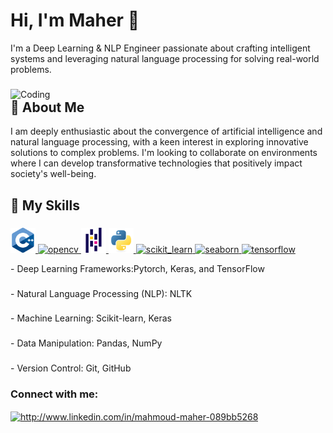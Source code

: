 # Hi, I'm Maher 👋
I'm a Deep Learning & NLP Engineer passionate about crafting intelligent systems and leveraging natural language processing for solving real-world problems.<h3 align="left"></h3>
<img align="right" alt="Coding" width="1256" src="https://lh3.googleusercontent.com/pw/AP1GczP2L8bVeFJ1JBV9ZrV7himmkIxlaceUGwP0EL3UeJ6XwqJJZzQjqtkM0s8mOCqqWWARC11QKg2m2u1Rf0HTnDEckFAaHUvWhIXQoAmT2mN47e6E4QI4g1iHoe8GIiXkizmh35PsLOKHBArjGdwSOBAbo_iJs5KjGyqLnlXNQ61p4dYXe591-8Azk0D6_WWkvO-SsI_m5B9KLBV4uzBZFgGLc_tlM6u1nr8iZH2Lm8dSqtQdXS14mrRl-Foz3fHSFUCWZW0ixTn_WjqfkxP3c3de4SEsmfjPWrFk6s6FqtBpIaq2oDqyFAM0HPWIk450w4bxquly045OarARfuFlqzbkP5h9VEJ43jSXgiIM7_OnK_1P3dkw3dM2lKG3r8mW5uLVA8fgOVI1CL25tOH5jNyVk2riKKooPkeSOreXmfyCHUpvu1-wl31-JgjuriDveP9_pY7wYEtNEIjzHhmLO3tvLB9PdGwzC_BEXoKfBOrJ-03QWmPRdLfr0wf08EGP0lUR-nrtUuAfGXjfMorG-BbGPRN1LRbYtr-bNi7RptAxNi_LGF5n_FiHGeiIb8j-tDqSGM1zmzeN7gVxoeDjorIGA2npZHzQ1iK4QjuTB8YsdWorIAAW2lMWq7Z3Wc6pyL4Z7YnJ9-pK3BRQfFCyOOAQDcChf71Yz72pWMiGzgoeg-x1S6iwFC3qFltugPtQtJOdCyDBUDnDfzuW2fx0QMx_DFzXcXTNnTqipCMKCYCTG31e52YRihEov8tESOQPDxv0JXeQUPUbMSh9a3kpXgzewqAR8jwSkuj7wT3duVWPY5nrwJwviEQPAOt9ZnqzJOJeu55Qq30EgVwM0-vj2eyXHpD_XQq7fmKkQd_Sp6AgA0PqKJU-4qqcGfW8Q4RBoRlaBx3xORXXCFTuFVLyCiCpUQ=w1256-h456-s-no-gm?authuser=0"> <h3 align="left"></h3><h3 align="left"></h3>
## 👩 About Me
I am deeply enthusiastic about the convergence of artificial intelligence and natural language processing, with a keen interest in exploring innovative solutions to complex problems. I'm looking to collaborate on environments where I can develop transformative technologies that positively impact society's well-being.

## 🌱 My Skills
<h3 align="left"></h3>
<p align="left"> <a href="https://www.w3schools.com/cpp/" target="_blank" rel="noreferrer"> <img src="https://raw.githubusercontent.com/devicons/devicon/master/icons/cplusplus/cplusplus-original.svg" alt="cplusplus" width="40" height="40"/> </a> <a href="https://opencv.org/" target="_blank" rel="noreferrer"> <img src="https://www.vectorlogo.zone/logos/opencv/opencv-icon.svg" alt="opencv" width="40" height="40"/> </a> <a href="https://pandas.pydata.org/" target="_blank" rel="noreferrer"> <img src="https://raw.githubusercontent.com/devicons/devicon/2ae2a900d2f041da66e950e4d48052658d850630/icons/pandas/pandas-original.svg" alt="pandas" width="40" height="40"/> </a> <a href="https://www.python.org" target="_blank" rel="noreferrer"> <img src="https://raw.githubusercontent.com/devicons/devicon/master/icons/python/python-original.svg" alt="python" width="40" height="40"/> </a> <a href="https://scikit-learn.org/" target="_blank" rel="noreferrer"> <img src="https://upload.wikimedia.org/wikipedia/commons/0/05/Scikit_learn_logo_small.svg" alt="scikit_learn" width="40" height="40"/> </a> <a href="https://seaborn.pydata.org/" target="_blank" rel="noreferrer"> <img src="https://seaborn.pydata.org/_images/logo-mark-lightbg.svg" alt="seaborn" width="40" height="40"/> </a> <a href="https://www.tensorflow.org" target="_blank" rel="noreferrer"> <img src="https://www.vectorlogo.zone/logos/tensorflow/tensorflow-icon.svg" alt="tensorflow" width="40" height="40"/> </a> </p>
- Deep Learning Frameworks:Pytorch, Keras, and TensorFlow <h3 align="left"></h3>
- Natural Language Processing (NLP): NLTK <h3 align="left"></h3>
- Machine Learning: Scikit-learn, Keras <h3 align="left"></h3>
- Data Manipulation: Pandas, NumPy <h3 align="left"></h3>
- Version Control: Git, GitHub <h3 align="left"></h3>

<h3 align="left">Connect with me:</h3>
<p align="left">
<a href="https://linkedin.com/in/http://www.linkedin.com/in/mahmoud-maher-089bb5268" target="blank"><img align="center" src="https://raw.githubusercontent.com/rahuldkjain/github-profile-readme-generator/master/src/images/icons/Social/linked-in-alt.svg" alt="http://www.linkedin.com/in/mahmoud-maher-089bb5268" height="30" width="40" /></a>
</p>

<!--
**Maher-GZ/Maher-GZ** is a ✨ _special_ ✨ repository because its `README.md` (this file) appears on your GitHub profile.

Here are some ideas to get you started:

- 🔭 I’m currently working on ...
- 🌱 I’m currently learning ...
- 👯 I’m looking to collaborate on ...
- 🤔 I’m looking for help with ...
- 💬 Ask me about ...
- 📫 How to reach me: ...
- 😄 Pronouns: ...
- ⚡ Fun fact: ...
-->
